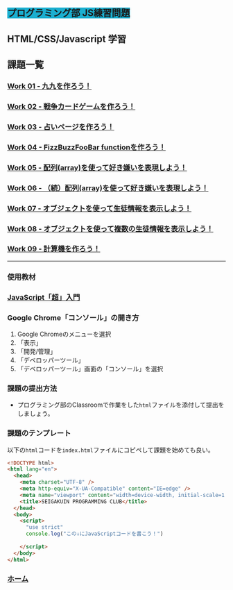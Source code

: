 ##  <span style="background: #1aafd0">プログラミング部 JS練習問題</span>

## HTML/CSS/Javascript 学習


## 課題一覧
### [Work 01 - 九九を作ろう！](https://github.com/Seigakuin/todays_task/tree/master/docs/y2021/work-01.md)


### [Work 02 - 戦争カードゲームを作ろう！](https://github.com/Seigakuin/todays_task/tree/master/docs/y2021/work-02.md)

### [Work 03 - 占いページを作ろう！](https://github.com/Seigakuin/todays_task/tree/master/docs/y2021/work-03.md)

### [Work 04 - FizzBuzzFooBar functionを作ろう！](https://github.com/Seigakuin/todays_task/tree/master/docs/y2021/work-04.md)

### [Work 05 - 配列(array)を使って好き嫌いを表現しよう！](https://github.com/Seigakuin/todays_task/tree/master/docs/y2021/work-05.md)

### [Work 06 - （続）配列(array)を使って好き嫌いを表現しよう！](https://github.com/Seigakuin/todays_task/tree/master/docs/y2021/work-06.md)

### [Work 07 - オブジェクトを使って生徒情報を表示しよう！](https://github.com/Seigakuin/todays_task/tree/master/docs/y2021/work-07.md)

### [Work 08 - オブジェクトを使って複数の生徒情報を表示しよう！](https://github.com/Seigakuin/todays_task/tree/master/docs/y2021/work-08.md)

### [Work 09 - 計算機を作ろう！](https://github.com/Seigakuin/todays_task/tree/master/docs/y2021/work-09.md)

----

### 使用教材
### [JavaScript「超」入門](https://www.amazon.co.jp/%E7%A2%BA%E3%81%8B%E3%81%AA%E5%8A%9B%E3%81%8C%E8%BA%AB%E3%81%AB%E3%81%A4%E3%81%8FJavaScript%E3%80%8C%E8%B6%85%E3%80%8D%E5%85%A5%E9%96%80-%E7%AC%AC2%E7%89%88-%E7%8B%A9%E9%87%8E-%E7%A5%90%E6%9D%B1/dp/4815601577)

### Google Chrome「コンソール」の開き方
1. Google Chromeのメニューを選択
2. 「表示」
3. 「開発/管理」
4. 「デベロッパーツール」
5. 「デベロッパーツール」画面の「コンソール」を選択


### 課題の提出方法
* プログラミング部のClassroomで作業をした`html`ファイルを添付して提出をしましょう。


### 課題のテンプレート
以下の`html`コードを`index.html`ファイルにコピペして課題を始めても良い。

```html
<!DOCTYPE html>
<html lang="en">
  <head>
    <meta charset="UTF-8" />
    <meta http-equiv="X-UA-Compatible" content="IE=edge" />
    <meta name="viewport" content="width=device-width, initial-scale=1.0" />
    <title>SEIGAKUIN PROGRAMMING CLUB</title>
  </head>
  <body>
    <script>
      "use strict"
      console.log("この↓にJavaScriptコードを書こう！")
      
    </script>
  </body>
</html>

```

### [ホーム](https://github.com/Seigakuin/todays_task/blob/master/docs/y2021/starter.md)